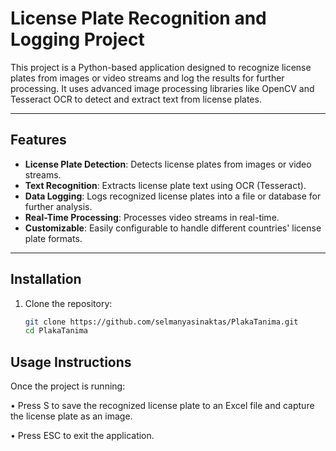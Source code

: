 # License Plate Recognition and Logging Project

This project is a Python-based application designed to recognize license plates from images or video streams and log the results for further processing. It uses advanced image processing libraries like OpenCV and Tesseract OCR to detect and extract text from license plates.

---

## Features

- **License Plate Detection**: Detects license plates from images or video streams.
- **Text Recognition**: Extracts license plate text using OCR (Tesseract).
- **Data Logging**: Logs recognized license plates into a file or database for further analysis.
- **Real-Time Processing**: Processes video streams in real-time.
- **Customizable**: Easily configurable to handle different countries' license plate formats.

---

## Installation

1. Clone the repository:
   ```bash
   git clone https://github.com/selmanyasinaktas/PlakaTanima.git
   cd PlakaTanima

## Usage Instructions
Once the project is running:

• Press S to save the recognized license plate to an Excel file and capture the license plate as an image.

• Press ESC to exit the application.
